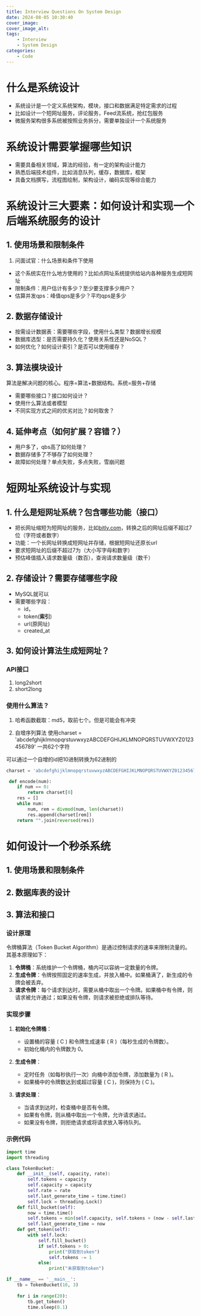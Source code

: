 ```yaml
---
title: Interview Questions On System Design
date: 2024-08-05 10:30:40
cover_image:
cover_image_alt:
tags:
    - Interview
    - System Design
categories:
    - Code
---
```


# 什么是系统设计

- 系统设计是一个定义系统架构，模块，接口和数据满足特定需求的过程
- 比如设计一个短网址服务，评论服务，Feed流系统，抢红包服务
- 微服务架构很多系统被按照业务拆分，需要单独设计一个系统服务

# 系统设计需要掌握哪些知识

- 需要具备相关领域，算法的经验，有一定的架构设计能力
- 熟悉后端技术组件，比如消息队列，缓存，数据库，框架
- 具备文档撰写，流程图绘制，架构设计，编码实现等综合能力 

# 系统设计三大要素：如何设计和实现一个后端系统服务的设计

## 1. 使用场景和限制条件

1. 问面试官：什么场景和条件下使用
- 这个系统实在什么地方使用的？比如点网址系统提供给站内各种服务生成短网址
- 限制条件：用户估计有多少？至少要支撑多少用户？
- 估算并发qps：峰值qps是多少？平均qps是多少

## 2. 数据存储设计

- 按需设计数据表：需要哪些字段，使用什么类型？数据增长规模
- 数据库选型：是否需要持久化？使用关系性还是NoSQL？
- 如何优化？如何设计索引？是否可以使用缓存？

## 3. 算法模块设计

算法是解决问题的核心。程序=算法+数据结构。系统=服务+存储

- 需要哪些接口？接口如何设计？
- 使用什么算法或者模型
- 不同实现方式之间的优劣对比？如何取舍？

## 4. 延伸考点（如何扩展？容错？）

- 用户多了，qbs高了如何处理？
- 数据存储多了不够存了如何处理？
- 故障如何处理？单点失败，多点失败，雪崩问题

# 短网址系统设计与实现

## 1. 什么是短网址系统？包含哪些功能（接口）

- 把长网址缩短为短网址的服务，比如[bitly.com](bitly.com)，转换之后的网址后缀不超过7位（字符或者数字）
- 功能：一个长网址转换成短网址并存储，根据短网址还原长url
- 要求短网址的后缀不超过7为（大小写字母和数字）
- 预估峰值插入请求数量级（数百），查询请求数量级（数千）

## 2. 存储设计？需要存储哪些字段

- MySQL就可以
- 需要哪些字段：
  - id，
  - token(**索引**)
  - url(原网址)
  - created_at
  
## 3. 如何设计算法生成短网址？

### API接口

1. long2short
2.  short2long


### 使用什么算法？

1. 哈希函数截取：md5，取前七个。但是可能会有冲突


2. 自增序列算法
使用charset = 'abcdefghijklmnopqrstuvwxyzABCDEFGHIJKLMNOPQRSTUVWXYZ0123456789'
一共62个字符

可以通过一个自增的id把10进制转换为62进制的

```python
charset = 'abcdefghijklmnopqrstuvwxyzABCDEFGHIJKLMNOPQRSTUVWXYZ0123456789'

 def encode(num):
    if num == 0:
        return charset[0]
    res = []
    while num:
        num, rem = divmod(num, len(charset))
        res.append(charset[rem])
    return "".join(reversed(res))

```


# 如何设计一个秒杀系统

## 1. 使用场景和限制条件

## 2. 数据库表的设计

## 3. 算法和接口

### 设计原理

令牌桶算法（Token Bucket Algorithm）是通过控制请求的速率来限制流量的。其基本原理如下：

1. **令牌桶**：系统维护一个令牌桶，桶内可以容纳一定数量的令牌。
2. **生成令牌**：令牌按照固定的速率生成，并放入桶中。如果桶满了，新生成的令牌会被丢弃。
3. **请求令牌**：每个请求到达时，需要从桶中取出一个令牌。如果桶中有令牌，则请求被允许通过；如果没有令牌，则请求被拒绝或排队等待。

### 实现步骤

1. **初始化令牌桶**：
   - 设置桶的容量 \( C \) 和令牌生成速率 \( R \)（每秒生成的令牌数）。
   - 初始化桶内的令牌数为 0。

2. **生成令牌**：
   - 定时任务（如每秒执行一次）向桶中添加令牌，添加数量为 \( R \)。
   - 如果桶中的令牌数达到或超过容量 \( C \)，则保持为 \( C \)。

3. **请求处理**：
   - 当请求到达时，检查桶中是否有令牌。
   - 如果有令牌，则从桶中取出一个令牌，允许请求通过。
   - 如果没有令牌，则拒绝请求或将请求放入等待队列。

### 示例代码

```python
import time
import threading

class TokenBucket:
    def __init__(self, capacity, rate):
        self.tokens = capacity
        self.capacity = capacity
        self.rate = rate
        self.last_generate_time = time.time()
        self.lock = threading.Lock()
    def fill_bucket(self):
        now = time.time()
        self.tokens = min(self.capacity, self.tokens + (now - self.last_generate_time) * self.rate)
        self.last_generate_time = now
    def get_token(self):
        with self.lock:
            self.fill_bucket()
            if self.tokens > 0:
                print("获取到token")
                self.tokens -= 1
            else:
                print("未获取到token")

if __name__ == '__main__':
    tb = TokenBucket(10, 3)
    
    for i in range(20):
        tb.get_token()
        time.sleep(0.1)

```





